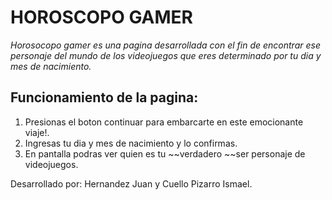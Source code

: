 # HOROSCOPO GAMER
 
*Horosocopo gamer es una pagina desarrollada con el fin de encontrar ese personaje del mundo de los videojuegos
que eres determinado por tu dia y mes de nacimiento.*

## Funcionamiento de la pagina:

1. Presionas el boton continuar para embarcarte en este emocionante viaje!.
2. Ingresas tu dia y mes de nacimiento y lo confirmas.
3. En pantalla podras ver quien es tu ~~verdadero ~~ser personaje de videojuegos.



Desarrollado por: Hernandez Juan y Cuello Pizarro Ismael.
